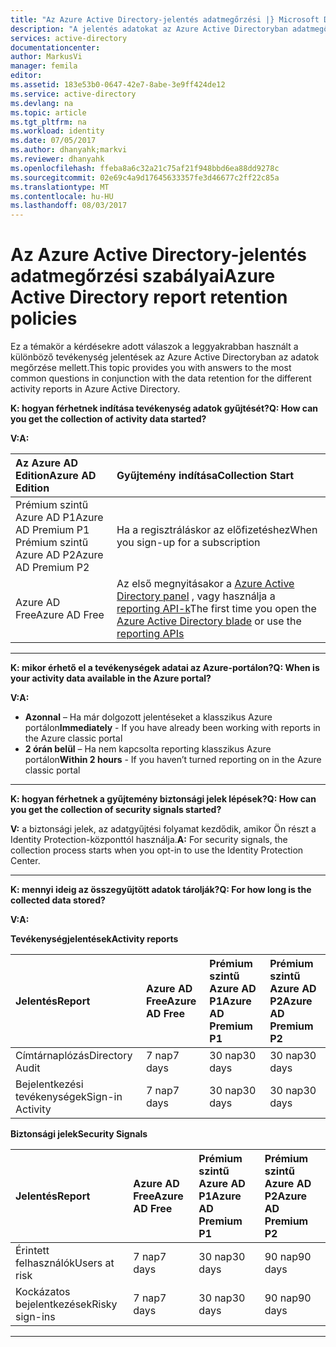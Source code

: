 ```yaml
---
title: "Az Azure Active Directory-jelentés adatmegőrzési |} Microsoft Docs"
description: "A jelentés adatokat az Azure Active Directoryban adatmegőrzési"
services: active-directory
documentationcenter: 
author: MarkusVi
manager: femila
editor: 
ms.assetid: 183e53b0-0647-42e7-8abe-3e9ff424de12
ms.service: active-directory
ms.devlang: na
ms.topic: article
ms.tgt_pltfrm: na
ms.workload: identity
ms.date: 07/05/2017
ms.author: dhanyahk;markvi
ms.reviewer: dhanyahk
ms.openlocfilehash: ffeba8a6c32a21c75af21f948bbd6ea88dd9278c
ms.sourcegitcommit: 02e69c4a9d17645633357fe3d46677c2ff22c85a
ms.translationtype: MT
ms.contentlocale: hu-HU
ms.lasthandoff: 08/03/2017
---
```

# <a name="azure-active-directory-report-retention-policies"></a><span data-ttu-id="50835-103">Az Azure Active Directory-jelentés adatmegőrzési szabályai</span><span class="sxs-lookup"><span data-stu-id="50835-103">Azure Active Directory report retention policies</span></span>


<span data-ttu-id="50835-104">Ez a témakör a kérdésekre adott válaszok a leggyakrabban használt a különböző tevékenység jelentések az Azure Active Directoryban az adatok megőrzése mellett.</span><span class="sxs-lookup"><span data-stu-id="50835-104">This topic provides you with answers to the most common questions in conjunction with the data retention for the different activity reports in Azure Active Directory.</span></span> 

<span data-ttu-id="50835-105">**K: hogyan férhetnek indítása tevékenység adatok gyűjtését?**</span><span class="sxs-lookup"><span data-stu-id="50835-105">**Q: How can you get the collection of activity data started?**</span></span>

<span data-ttu-id="50835-106">**V:**</span><span class="sxs-lookup"><span data-stu-id="50835-106">**A:**</span></span>

| <span data-ttu-id="50835-107">Az Azure AD Edition</span><span class="sxs-lookup"><span data-stu-id="50835-107">Azure AD Edition</span></span> | <span data-ttu-id="50835-108">Gyűjtemény indítása</span><span class="sxs-lookup"><span data-stu-id="50835-108">Collection Start</span></span> |
| :--              | :--   |
| <span data-ttu-id="50835-109">Prémium szintű Azure AD P1</span><span class="sxs-lookup"><span data-stu-id="50835-109">Azure AD Premium P1</span></span> <br /> <span data-ttu-id="50835-110">Prémium szintű Azure AD P2</span><span class="sxs-lookup"><span data-stu-id="50835-110">Azure AD Premium P2</span></span> | <span data-ttu-id="50835-111">Ha a regisztráláskor az előfizetéshez</span><span class="sxs-lookup"><span data-stu-id="50835-111">When you sign-up for a subscription</span></span> |
| <span data-ttu-id="50835-112">Azure AD Free</span><span class="sxs-lookup"><span data-stu-id="50835-112">Azure AD Free</span></span> | <span data-ttu-id="50835-113">Az első megnyitásakor a [Azure Active Directory panel](https://ms.portal.azure.com/#blade/Microsoft_AAD_IAM/ActiveDirectoryMenuBlade/Overview) , vagy használja a [reporting API-k](https://aka.ms/aadreports)</span><span class="sxs-lookup"><span data-stu-id="50835-113">The first time you open the [Azure Active Directory blade](https://ms.portal.azure.com/#blade/Microsoft_AAD_IAM/ActiveDirectoryMenuBlade/Overview) or use the [reporting APIs](https://aka.ms/aadreports)</span></span>  |

---
<span data-ttu-id="50835-114">**K: mikor érhető el a tevékenységek adatai az Azure-portálon?**</span><span class="sxs-lookup"><span data-stu-id="50835-114">**Q: When is your activity data available in the Azure portal?**</span></span>

<span data-ttu-id="50835-115">**V:**</span><span class="sxs-lookup"><span data-stu-id="50835-115">**A:**</span></span>

- <span data-ttu-id="50835-116">**Azonnal** – Ha már dolgozott jelentéseket a klasszikus Azure portálon</span><span class="sxs-lookup"><span data-stu-id="50835-116">**Immediately** - If you have already been working with reports in the Azure classic portal</span></span>
- <span data-ttu-id="50835-117">**2 órán belül** – Ha nem kapcsolta reporting klasszikus Azure portálon</span><span class="sxs-lookup"><span data-stu-id="50835-117">**Within 2 hours** - If you haven’t turned reporting on  in the Azure classic portal</span></span>

---
<span data-ttu-id="50835-118">**K: hogyan férhetnek a gyűjtemény biztonsági jelek lépések?**</span><span class="sxs-lookup"><span data-stu-id="50835-118">**Q: How can you get the collection of security signals started?**</span></span>  

<span data-ttu-id="50835-119">**V:** a biztonsági jelek, az adatgyűjtési folyamat kezdődik, amikor Ön részt a Identity Protection-központtól használja.</span><span class="sxs-lookup"><span data-stu-id="50835-119">**A:** For security signals, the collection process starts when you opt-in to use the Identity Protection Center.</span></span> 


---
<span data-ttu-id="50835-120">**K: mennyi ideig az összegyűjtött adatok tárolják?**</span><span class="sxs-lookup"><span data-stu-id="50835-120">**Q: For how long is the collected data stored?**</span></span>

<span data-ttu-id="50835-121">**V:**</span><span class="sxs-lookup"><span data-stu-id="50835-121">**A:**</span></span>

<span data-ttu-id="50835-122">**Tevékenységjelentések**</span><span class="sxs-lookup"><span data-stu-id="50835-122">**Activity reports**</span></span>    

| <span data-ttu-id="50835-123">Jelentés</span><span class="sxs-lookup"><span data-stu-id="50835-123">Report</span></span>                 | <span data-ttu-id="50835-124">Azure AD Free</span><span class="sxs-lookup"><span data-stu-id="50835-124">Azure AD Free</span></span> | <span data-ttu-id="50835-125">Prémium szintű Azure AD P1</span><span class="sxs-lookup"><span data-stu-id="50835-125">Azure AD Premium P1</span></span> | <span data-ttu-id="50835-126">Prémium szintű Azure AD P2</span><span class="sxs-lookup"><span data-stu-id="50835-126">Azure AD Premium P2</span></span> |
| :--                    | :--           | :--                 | :--                 |
| <span data-ttu-id="50835-127">Címtárnaplózás</span><span class="sxs-lookup"><span data-stu-id="50835-127">Directory Audit</span></span>        | <span data-ttu-id="50835-128">7 nap</span><span class="sxs-lookup"><span data-stu-id="50835-128">7 days</span></span>        | <span data-ttu-id="50835-129">30 nap</span><span class="sxs-lookup"><span data-stu-id="50835-129">30 days</span></span>             | <span data-ttu-id="50835-130">30 nap</span><span class="sxs-lookup"><span data-stu-id="50835-130">30 days</span></span>             |
| <span data-ttu-id="50835-131">Bejelentkezési tevékenységek</span><span class="sxs-lookup"><span data-stu-id="50835-131">Sign-in Activity</span></span>       | <span data-ttu-id="50835-132">7 nap</span><span class="sxs-lookup"><span data-stu-id="50835-132">7 days</span></span>        | <span data-ttu-id="50835-133">30 nap</span><span class="sxs-lookup"><span data-stu-id="50835-133">30 days</span></span>             | <span data-ttu-id="50835-134">30 nap</span><span class="sxs-lookup"><span data-stu-id="50835-134">30 days</span></span>             |

<span data-ttu-id="50835-135">**Biztonsági jelek**</span><span class="sxs-lookup"><span data-stu-id="50835-135">**Security Signals**</span></span>

| <span data-ttu-id="50835-136">Jelentés</span><span class="sxs-lookup"><span data-stu-id="50835-136">Report</span></span>         | <span data-ttu-id="50835-137">Azure AD Free</span><span class="sxs-lookup"><span data-stu-id="50835-137">Azure AD Free</span></span> | <span data-ttu-id="50835-138">Prémium szintű Azure AD P1</span><span class="sxs-lookup"><span data-stu-id="50835-138">Azure AD Premium P1</span></span> | <span data-ttu-id="50835-139">Prémium szintű Azure AD P2</span><span class="sxs-lookup"><span data-stu-id="50835-139">Azure AD Premium P2</span></span> |
| :--            | :--           | :--                 | :--                 |
| <span data-ttu-id="50835-140">Érintett felhasználók</span><span class="sxs-lookup"><span data-stu-id="50835-140">Users at risk</span></span>  | <span data-ttu-id="50835-141">7 nap</span><span class="sxs-lookup"><span data-stu-id="50835-141">7 days</span></span>        | <span data-ttu-id="50835-142">30 nap</span><span class="sxs-lookup"><span data-stu-id="50835-142">30 days</span></span>             | <span data-ttu-id="50835-143">90 nap</span><span class="sxs-lookup"><span data-stu-id="50835-143">90 days</span></span>             |
| <span data-ttu-id="50835-144">Kockázatos bejelentkezések</span><span class="sxs-lookup"><span data-stu-id="50835-144">Risky sign-ins</span></span> | <span data-ttu-id="50835-145">7 nap</span><span class="sxs-lookup"><span data-stu-id="50835-145">7 days</span></span>        | <span data-ttu-id="50835-146">30 nap</span><span class="sxs-lookup"><span data-stu-id="50835-146">30 days</span></span>             | <span data-ttu-id="50835-147">90 nap</span><span class="sxs-lookup"><span data-stu-id="50835-147">90 days</span></span>             |

---